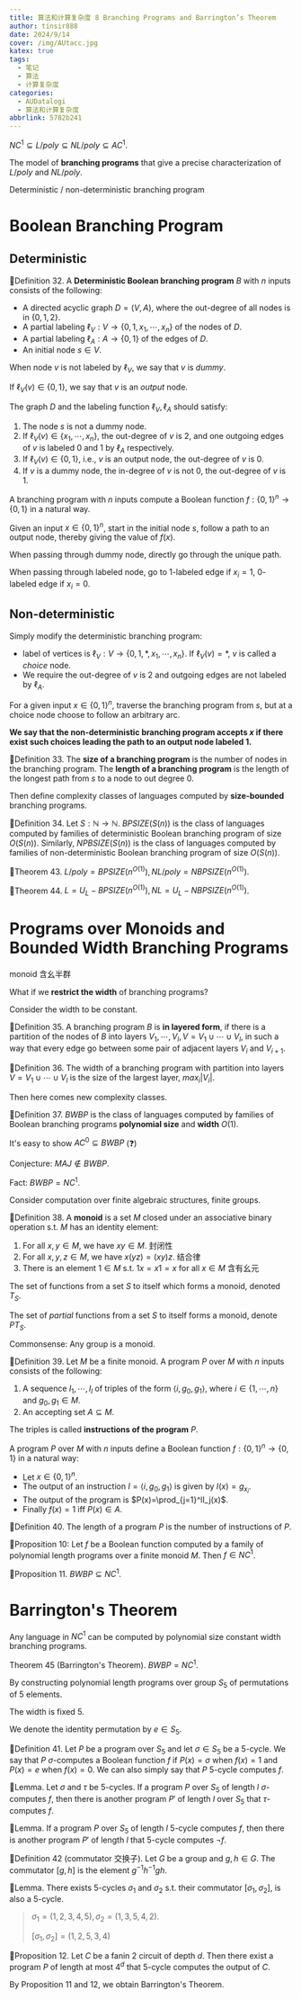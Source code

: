 ```yaml
---
title: 算法和计算复杂度 8 Branching Programs and Barrington’s Theorem
author: tinsir888
date: 2024/9/14
cover: /img/AUtacc.jpg
katex: true
tags:
  - 笔记
  - 算法
  - 计算复杂度
categories:
  - AUDatalogi
  - 算法和计算复杂度
abbrlink: 5782b241
---
```


$NC^1\subseteq L/poly\subseteq NL/poly\subseteq AC^1$.

The model of **branching programs** that give a precise characterization of $L/poly$ and $NL/poly$.

Deterministic / non-deterministic branching program

# Boolean Branching Program

## Deterministic

:book:Definition 32. A **Deterministic Boolean branching program** $B$ with $n$ inputs consists of the following:

- A directed acyclic graph $D=(V,A)$, where the out-degree of all nodes is in $\{0,1,2\}$.
- A partial labeling $\ell_V:V\to\{0,1,x_1,\cdots,x_n\}$ of the nodes of $D$.
- A partial labeling $\ell_A:A\to\{0,1\}$ of the edges of $D$.
- An initial node $s\in V$.

When node $v$ is not labeled by $\ell_V$, we say that $v$ is *dummy*.

If $\ell_V(v)\in\{0,1\}$, we say that $v$ is an *output* node.

The graph $D$ and the labeling function $\ell_V,\ell_A$ should satisfy:

1. The node $s$ is not a dummy node.
2. If $\ell_V(v)\in\{x_1,\cdots,x_n\}$, the out-degree of $v$ is $2$, and one outgoing edges of $v$ is labeled $0$ and $1$ by $\ell_A$ respectively.
3. If $\ell_V(v)\in\{0,1\}$, i.e., $v$ is an output node, the  out-degree of $v$ is $0$.
4. If $v$ is a dummy node, the in-degree of $v$ is not $0$, the out-degree of $v$ is $1$.

A branching program with $n$ inputs compute a Boolean function $f:\{0,1\}^n\to\{0,1\}$ in a natural way.

Given an input $x\in\{0,1\}^n$, start in the initial node $s$, follow a path to an output node, thereby giving the value of $f(x)$.

When passing through dummy node, directly go through the unique path.

When passing through labeled node, go to $1$-labeled edge if $x_i=1$, $0$-labeled edge if $x_i=0$.

## Non-deterministic

Simply modify the deterministic branching program:

- label of vertices is $\ell_V:V\to\{0,1,*,x_1,\cdots,x_n\}$. If $\ell_V(v)=*$, $v$ is called a *choice* node.
- We require the out-degree of $v$ is $2$ and outgoing edges are not labeled by $\ell_A$.

For a given input $x\in\{0,1\}^n$, traverse the branching program from $s$, but at a choice node choose to follow an arbitrary arc.

**We say that the non-deterministic branching program accepts $x$ if there exist such choices leading the path to an output node labeled $1$.**



:book:Definition 33. The **size of a branching program** is the number of nodes in the branching program. The **length of a branching program** is the length of the longest path from $s$ to a node to out degree $0$.



Then define complexity classes of languages computed by **size-bounded** branching programs.

:book:Definition 34. Let $S:\mathbb N\to\mathbb N$. $BPSIZE(S(n))$ is the class of languages computed by families of deterministic Boolean branching program of size $O(S(n))$. Similarly, $NPBSIZE(S(n))$ is the class of languages computed by families of non-deterministic Boolean branching program of size $O(S(n))$.

:thinking:Theorem 43. $L/poly=BPSIZE(n^{O(1)}),NL/poly=NBPSIZE(n^{O(1)})$.

:thinking:Theorem 44. $L=U_L-BPSIZE(n^{O(1)}),NL=U_L-NBPSIZE(n^{O(1)})$.

# Programs over Monoids and Bounded Width Branching Programs

monoid 含幺半群

What if we **restrict the width** of branching programs?

Consider the width to be constant.

:book:Definition 35. A branching program $B$ is **in layered form**, if there is a partition of the nodes of $B$ into layers $V_1,\cdots ,V_l,V=V_1\cup\cdots\cup V_l$, in such a way that every edge go between some pair of adjacent layers $V_i$ and $V_{i+1}$.

:book:Definition 36. The width of a branching program with partition into layers $V=V_1\cup\cdots\cup V_l$ is the size of the largest layer, $max_i|V_i|$.

Then here comes new complexity classes.

:book:Definition 37. $BWBP$ is the class of languages computed by families of Boolean branching programs **polynomial size** and **width** $O(1)$.

It's easy to show $AC^0\subseteq BWBP$ (:question:)

Conjecture: $MAJ\not\in BWBP$.

Fact: $BWBP=NC^1$.

Consider computation over finite algebraic structures, finite groups.

:book:Definition 38. A **monoid** is a set $M$ closed under an associative binary operation s.t. $M$ has an identity element:

1. For all $x,y\in M$, we have $xy\in M$. 封闭性
2. For all $x,y,z\in M$, we have $x(yz)=(xy)z$. 结合律
3. There is an element $1\in M$ s.t. $1x=x1=x$ for all $x\in M$ 含有幺元



The set of functions from a set $S$ to itself which forms a monoid, denoted $T_S$.

The set of *partial* functions from a set $S$ to itself forms a monoid, denote $PT_S$.

Commonsense: Any group is a monoid.

:book:Definition 39. Let $M$ be a finite monoid. A program $P$ over $M$ with $n$ inputs consists of the following:

1. A sequence $I_1,\cdots,I_l$ of triples of the form $\langle i,g_0,g_1\rangle$, where $i\in\{1,\cdots,n\}$ and $g_0,g_1\in M$.
2. An accepting set $A\subseteq M$.

The triples is called **instructions of the program** $P$.

A program $P$ over $M$ with $n$ inputs define a Boolean function $f:\{0,1\}^n\to\{0,1\}$ in a natural way:

- Let $x\in\{0,1\}^n$.
- The output of an instruction $I=\langle i,g_0,g_1\rangle$ is given by $I(x)=g_{x_i}$.
- The output of the program is $P(x)=\prod_{j=1}^lI_j(x)$.
- Finally $f(x)=1$ iff $P(x)\in A$.

:book:Definition 40. The length of a program $P$ is the number of instructions of $P$.



:thinking:Proposition 10: Let $f$ be a Boolean function computed by a family of polynomial length programs over a finite monoid $M$. Then $f\in NC^1$.

:thinking:Proposition 11. $BWBP\subseteq NC^1$.

# Barrington's Theorem

Any language in $NC^1$ can be computed by polynomial size constant width branching programs.

Theorem 45 (Barrington's Theorem). $BWBP=NC^1$.



By constructing polynomial length programs over group $S_5$ of permutations of $5$ elements.

The width is fixed $5$.

We denote the identity permutation by $e\in S_5$.



:book:Definition 41. Let $P$ be a program over $S_5$ and let $\sigma\in S_5$ be a $5$-cycle. We say that $P$ $\sigma$-computes a Boolean function $f$ if $P(x)=\sigma$ when $f(x)=1$ and $P(x)=e$ when $f(x)=0$. We can also simply say that $P$ $5$-cycle computes $f$.

:thinking:Lemma. Let $\sigma$ and $\tau$ be $5$-cycles. If a program $P$ over $S_5$ of length $l$ $\sigma$-computes $f$, then there is another program $P'$ of length $l$ over $S_5$ that $\tau$-computes $f$.

:thinking:Lemma. If a program $P$ over $S_5$ of length $l$ $5$-cycle computes $f$, then there is another program $P'$ of length $l$ that $5$-cycle computes $\neg f$.

:book:Definition 42 (commutator 交换子). Let $G$ be a group and $g,h\in G$. The commutator $[g,h]$ is the element $g^{-1}h^{-1}gh$.

:thinking:Lemma. There exists $5$-cycles $\sigma_1$ and $\sigma_2$ s.t. their commutator $[\sigma_1,\sigma_2]$, is also a $5$-cycle.

> $\sigma_1=(1,2,3,4,5),\sigma_2=(1,3,5,4,2).$
>
> $[\sigma_1,\sigma_2]=(1,2,5,3,4)$

:thinking:Proposition 12. Let $C$ be a fanin $2$ circuit of depth $d$. Then there exist a program $P$ of length at most $4^d$ that $5$-cycle computes the output of $C$.

By Proposition 11 and 12, we obtain Barrington's Theorem.